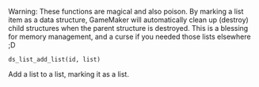 Warning: These functions are magical and also poison. By marking a list item as a data structure, GameMaker will automatically clean up (destroy) child structures when the parent structure is destroyed. This is a blessing for memory management, and a curse if you needed those lists elsewhere ;D

```
ds_list_add_list(id, list)
```

Add a list to a list, marking it as a list.